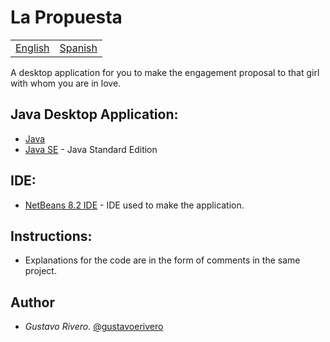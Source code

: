 # La Propuesta

<table>
    <tr>
        <!-- Do not translate this table -->
        <td><a href="./README.md"> English </a></td>
        <td><a href="./README-ES.md"> Spanish </a></td>
    </tr>
</table>


A desktop application for you to make the engagement proposal to that girl with whom you are in love.

## Java Desktop Application:

* [Java](https://www.java.com/es/download/)
* [Java SE](https://www.oracle.com/java/technologies/javase-downloads.html#javasejdk) - Java Standard Edition

## IDE:

* [NetBeans 8.2 IDE](https://netbeans.org/downloads/8.2/rc/) - IDE used to make the application.

## Instructions:

* Explanations for the code are in the form of comments in the same project.

## Author

* *Gustavo Rivero.* [@gustavoerivero](https://github.com/gustavoerivero)
